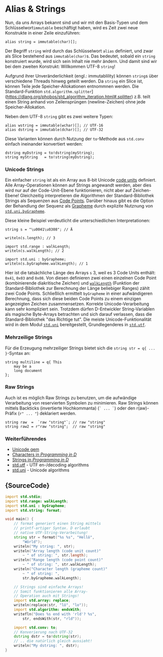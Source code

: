 # Alias & Strings

Nun, da uns Arrays bekannt sind und wir mit den Basis-Typen 
und dem Schlüsselwort`immutable` beschäftigt haben, wird es
Zeit zwei neue Konstrukte in einer Zeile einzuführen:

    alias string = immutable(char)[];
    
Der Begriff `string` wird durch das Schlüsselwort `alias` definiert, 
und zwar als Slice bestehend aus `immutable(char)`s.
Das bedeutet, sobald ein `string` konstruiert wurde, wird sich sein 
Inhalt nie mehr ändern. Und damit sind wir bei dem zweiten Konstrukt:
Willkommen UTF-8 `string`!

Aufgrund ihrer Unveränderlichkeit (engl.: immutablility) können 
`string`s über verschiedene Threads hinweg geteilt werden. Da `string` 
ein Slice ist, können Teile jede Speicher-Allokationen entnommnen werden.
Die Standard-Funktion `std.algorithm.splitter`](https://dlang.org/phobos/std_algorithm_iteration.html#.splitter) 
z.B. teilt einen String anhand von Zeilensprüngen (newline-Zeichen) 
ohne jede Speicher-Allokation.

Neben dem  UTF-8 `string` gibt es zwei weitere Typen:

    alias wstring = immutable(wchar)[]; // UTF-16
    alias dstring = immutable(dchar)[]; // UTF-32

Diese Varianten können durch Nutzung der `to`-Methode aus `std.conv` 
einfach ineinander konvertiert werden:

    dstring myDstring = to!dstring(myString);
    string myString   = to!string(myDstring);

### Unicode Strings

Ein einfacher `string` ist als ein Array aus 8-bit Unicode [code
units](http://unicode.org/glossary/#code_unit) definiert. Alle Array-Operationen 
können auf Strings angewandt werden, aber dies wird nur auf der Code-Unit-Ebene 
funktionieren, nicht aber auf Zeichen-Ebene! Gleichzeitig interpretieren die
Algorithmen der Standard-Bibliothek Strings als Sequenzen aus 
[Code Points](http://unicode.org/glossary/#code_point). Darüber hinaus gibt es
die Option der Behandlung der Sequenz als
[Grapheme](http://unicode.org/glossary/#grapheme) durch explizite Nutznung von
[`std.uni.byGrapheme`](https://dlang.org/library/std/uni/by_grapheme.html).

Diese kleine Beispiel verdeutlicht die unterschiedlichen Interpretationen:

    string s = "\u0041\u0308"; // Ä

    writeln(s.length); // 3

    import std.range : walkLength;
    writeln(s.walkLength); // 2

    import std.uni : byGrapheme;
    writeln(s.byGrapheme.walkLength); // 1

Hier ist die tatsächliche Länge des Arrays `s` 3, weil es 3 Code Units
enthält: `0x41`, `0x03` and `0x08`. Von diesen definieren zwei einen einzelnen
Code Point (kombinierende diakritische Zeichen) und 
[`walkLength`](https://dlang.org/library/std/range/primitives/walk_length.html)
(Funktion der Standard-Bibliothek zur Berechnung der Länge beliebiger Ranges)
zählt zwei Code Points. Schließlich ermittelt `byGrapheme` in einer aufwändigeren
Berechnung, dass sich diese beiden Code Points zu einem einzigen angezeigten 
Zeichen zusammensetzen.
Korrekte Unicode-Verarbeitung kann sehr kompliziert sein. Trotzdem dürfen 
D-Entwickler String-Variablen als magische Byte-Arrays betrachten und sich darauf
verlassen, dass die Standard-Bibliothek "das Richtige tut". 
Die meiste Unicode-Funktionalität wird in dem Modul 
[`std.uni`](https://dlang.org/library/std/uni.html) bereitgestellt, Grundlegenderes
in [`std.utf`](https://dlang.org/library/std/utf.html).

### Mehrzeilige Strings

Für die Erzeugung mehrzeiliger Strings bietet sich die 
`string str = q{ ... }`-Syntax an:

    string multiline = q{ This
        may be a
        long document
    };

### Raw Strings

Auch ist es möglich Raw Strings zu benutzen, um die aufwändige Verarbeitung
von reservierten Symbolen zu minimieren. Raw Strings können mittels Backticks
(invertierte Hochkommanta) (`` ` ... ` ``) oder den r(aw)-Präfix (`r" ... "`) 
deklariert werden.

    string raw  =  `raw "string"`; // raw "string"
    string raw2 = r"raw "string";  // raw "string"

### Weiterführendes

- [Unicode gem](https://tour.dlang.org/tour/en/gems/unicode)
- [Characters in _Programming in D_](http://ddili.org/ders/d.en/characters.html)
- [Strings in _Programming in D_](http://ddili.org/ders/d.en/strings.html)
- [std.utf](http://dlang.org/phobos/std_utf.html) - UTF en-/decoding algorithms
- [std.uni](http://dlang.org/phobos/std_uni.html) - Unicode algorithms

## {SourceCode}

```d
import std.stdio;
import std.range: walkLength;
import std.uni : byGrapheme;
import std.string: format;

void main() {
    // format generiert einen String mittels
    // printf-artiger Syntax. D erlaubt 
    // native UTF-String-Verarbeitung!
    string str = format("%s %s", "Hellö",
        "Wörld");
    writeln("My string: ", str);
    writeln("Array length (code unit count)"
        ~ " of string: ", str.length);
    writeln("Range length (code point count)"
        ~ " of string: ", str.walkLength);
    writeln("Character length (grapheme count)"
        ~ " of string: ",
        str.byGrapheme.walkLength);

    // Strings sind einfache Arrays! 
    // Somit funktionieren alle Array-
    // Operation auch mit Strings!
    import std.array: replace;
    writeln(replace(str, "lö", "lo"));
    import std.algorithm: endsWith;
    writefln("Does %s end with 'rld'? %s",
        str, endsWith(str, "rld"));

    import std.conv: to;
    // Konverierung nach UTF-32
    dstring dstr = to!dstring(str);
    // .. die natürlich gleich aussieht!
    writeln("My dstring: ", dstr);
}
```
